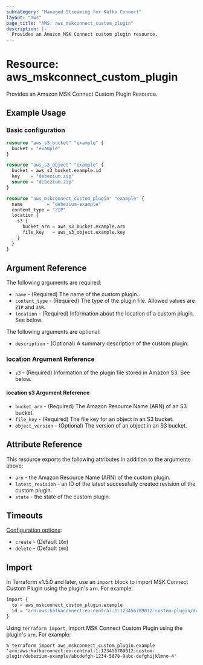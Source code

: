 ```yaml
---
subcategory: "Managed Streaming for Kafka Connect"
layout: "aws"
page_title: "AWS: aws_mskconnect_custom_plugin"
description: |-
  Provides an Amazon MSK Connect custom plugin resource.
---
```


# Resource: aws_mskconnect_custom_plugin

Provides an Amazon MSK Connect Custom Plugin Resource.

## Example Usage

### Basic configuration

```terraform
resource "aws_s3_bucket" "example" {
  bucket = "example"
}

resource "aws_s3_object" "example" {
  bucket = aws_s3_bucket.example.id
  key    = "debezium.zip"
  source = "debezium.zip"
}

resource "aws_mskconnect_custom_plugin" "example" {
  name         = "debezium-example"
  content_type = "ZIP"
  location {
    s3 {
      bucket_arn = aws_s3_bucket.example.arn
      file_key   = aws_s3_object.example.key
    }
  }
}
```

## Argument Reference

The following arguments are required:

* `name` - (Required) The name of the custom plugin..
* `content_type` - (Required) The type of the plugin file. Allowed values are `ZIP` and `JAR`.
* `location` - (Required) Information about the location of a custom plugin. See below.

The following arguments are optional:

* `description` - (Optional) A summary description of the custom plugin.

### location Argument Reference

* `s3` - (Required) Information of the plugin file stored in Amazon S3. See below.

#### location s3 Argument Reference

* `bucket_arn` - (Required) The Amazon Resource Name (ARN) of an S3 bucket.
* `file_key` - (Required) The file key for an object in an S3 bucket.
* `object_version` - (Optional) The version of an object in an S3 bucket.

## Attribute Reference

This resource exports the following attributes in addition to the arguments above:

* `arn` - the Amazon Resource Name (ARN) of the custom plugin.
* `latest_revision` - an ID of the latest successfully created revision of the custom plugin.
* `state` - the state of the custom plugin.

## Timeouts

[Configuration options](https://developer.hashicorp.com/terraform/language/resources/syntax#operation-timeouts):

* `create` - (Default `10m`)
* `delete` - (Default `10m`)

## Import

In Terraform v1.5.0 and later, use an `import` block to import MSK Connect Custom Plugin using the plugin's `arn`. For example:

```terraform
import {
  to = aws_mskconnect_custom_plugin.example
  id = "arn:aws:kafkaconnect:eu-central-1:123456789012:custom-plugin/debezium-example/abcdefgh-1234-5678-9abc-defghijklmno-4"
}
```

Using `terraform import`, import MSK Connect Custom Plugin using the plugin's `arn`. For example:

```console
% terraform import aws_mskconnect_custom_plugin.example 'arn:aws:kafkaconnect:eu-central-1:123456789012:custom-plugin/debezium-example/abcdefgh-1234-5678-9abc-defghijklmno-4'
```
